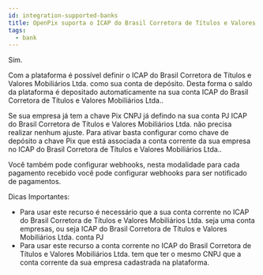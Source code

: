 ```yaml
---
id: integration-supported-banks
title: OpenPix suporta o ICAP do Brasil Corretora de Títulos e Valores Mobiliários Ltda. ?
tags:
  - bank
---
```


Sim.

Com a plataforma é possível definir o ICAP do Brasil Corretora de Títulos e Valores Mobiliários Ltda. como sua conta de depósito. Desta forma o saldo da plataforma é depositado automaticamente na sua conta ICAP do Brasil Corretora de Títulos e Valores Mobiliários Ltda..

Se sua empresa já tem a chave Pix CNPJ já defindo na sua conta PJ ICAP do Brasil Corretora de Títulos e Valores Mobiliários Ltda. não precisa realizar nenhum ajuste. Para ativar basta configurar como chave de depósito a chave Pix que está associada a conta corrente da sua empresa no ICAP do Brasil Corretora de Títulos e Valores Mobiliários Ltda..

Você também pode configurar webhooks, nesta modalidade para cada pagamento recebido você pode configurar webhooks para ser notificado de pagamentos.

Dicas Importantes:

- Para usar este recurso é necessário que a sua conta corrente no ICAP do Brasil Corretora de Títulos e Valores Mobiliários Ltda. seja uma conta empresas, ou seja ICAP do Brasil Corretora de Títulos e Valores Mobiliários Ltda. conta PJ
- Para usar este recurso a conta corrente no ICAP do Brasil Corretora de Títulos e Valores Mobiliários Ltda. tem que ter o mesmo CNPJ que a conta corrente da sua empresa cadastrada na plataforma.
